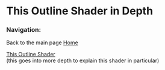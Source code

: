 # This Outline Shader in Depth


### Navigation:

Back to the main page [Home](README.md)

[This Outline Shader](https://github.com/RenpyRemix/outline-shader/blob/main/outline_overview.md)  
(this goes into more depth to explain this shader in particular)
